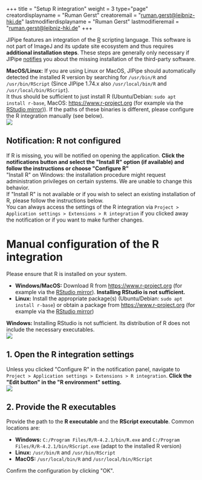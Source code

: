 +++
title = "Setup R integration"
weight = 3
type="page"
creatordisplayname = "Ruman Gerst"
creatoremail = "ruman.gerst@leibniz-hki.de"
lastmodifierdisplayname = "Ruman Gerst"
lastmodifieremail = "ruman.gerst@leibniz-hki.de"
+++

JIPipe features an integration of the [R](https://www.r-project.org) scripting language. This software is not part of ImageJ and its update site ecosystem and thus requires **additional installation steps**. These steps are generally only necessary if JIPipe [notifies](/installation/third-party) you about the missing installation of the third-party software.

<div class="notices info" >
    <strong>MacOS/Linux:</strong> If you are using Linux or MacOS, JIPipe should automatically detected the installed R version by searching for <code>/usr/bin/R</code> and <code>/usr/bin/RScript</code> (Since JIPipe 1.74.x also <code>/usr/local/bin/R</code> and <code>/usr/local/bin/RScript</code>).<br/>It thus should be sufficient to just install R (Ubuntu/Debian: <code>sudo apt install r-base</code>, MacOS: <a href="https://www.r-project.org" target="_blank">https://www.r-project.org</a> (for example via the <a href="https://cran.rstudio.com" target="_blank">RStudio mirror</a>)). If the paths of these binaries is different, please configure the R integration manually (see below).
</div>

<div class=tutorial-list>
  <div class="tutorial-item">
    <div class="tutorial-item-img"><img src="/img/installation/third_party_r_notification.png" /></div>
    <div class="tutorial-item-content">
    <h2>Notification: R not configured</h2>
    If R is missing, you will be notified on opening the application. 
    <strong>Click the notifications button and select the "Install R" option (if available) and follow the instructions or choose "Configure R"</strong>
    <div class="notices info" >
    "Install R" on Windows: the installation procedure might request administration privileges on certain systems. We are unable to change this behavior.
    </div>
    <div class="notices info" >
    If "Install R" is not available or if you wish to select an existing installation of R, please follow the instructions below.
    </div>
    <div class="notices info" >
    You can always access the settings of the R integration via <code>Project &gt; Application settings &gt; Extensions &gt; R integration</code> if you clicked away the notification or if you want to make further changes.
    </div>
    </div>
  </div>
</div>

# Manual configuration of the R integration

<div class="notices info" >
    Please ensure that R is installed on your system.
    <ul>
        <li><strong>Windows/MacOS:</strong> Download R from <a href="https://www.r-project.org" target="_blank">https://www.r-project.org</a> (for example via the <a href="https://cran.rstudio.com" target="_blank">RStudio mirror</a>). <strong>Installing RStudio is not sufficient.</strong></li>
        <li><strong>Linux:</strong> Install the appropriate package(s) (Ubuntu/Debian: <code>sudo apt install r-base</code>) or obtain a package from <a href="https://www.r-project.org" target="_blank">https://www.r-project.org</a> (for example via the <a href="https://cran.rstudio.com" target="_blank">RStudio mirror</a>)</li>
    </ul>
</div>
<div class="notices warning" >
    <strong>Windows: </strong> Installing RStudio is not sufficient. Its distribution of R does not include the necessary executables.
</div>

<div class=tutorial-list>
  <div class="tutorial-item">
    <div class="tutorial-item-img"><img src="/img/installation/third_party_r_settings.png" /></div>
    <div class="tutorial-item-content">
    <h2>1. Open the R integration settings</h2>
    Unless you clicked "Configure R" in the notification panel, navigate to <code>Project &gt; Application settings &gt; Extensions &gt; R integration</code>.
    <strong>Click the "Edit button" in the "R environment" setting.</strong>
    </div>
  </div>
  <div class="tutorial-item">
    <div class="tutorial-item-img"><img src="/img/installation/third_party_r_settings_edit.png" /></div>
    <div class="tutorial-item-content">
    <h2>2. Provide the R executables</h2>
    Provide the path to the <strong>R executable</strong> and the <strong>RScript executable</strong>.
    Common locations are:
    <ul>
        <li><strong>Windows:</strong> <code>C:/Program Files/R/R-4.2.1/bin/R.exe</code> and <code>C:/Program Files/R/R-4.2.1/bin/RScript.exe</code> (adapt to the installed R version)
        <li><strong>Linux:</strong> <code>/usr/bin/R</code> and <code>/usr/bin/RScript</code>    
        <li><strong>MacOS:</strong> <code>/usr/local/bin/R</code> and <code>/usr/local/bin/RScript</code>    
    </ul>
    Confirm the configuration by clicking "OK".
    </div>
  </div>
</div>